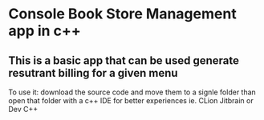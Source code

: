 <h1>Console Book Store Management app in c++</h1>
<h2>This is a basic app that can be used generate resutrant billing for a given menu</h2>
<p>To use it: download the source code and move them to a signle folder than open that folder with a c++ IDE for better experiences ie. CLion Jitbrain or Dev C++</p>
